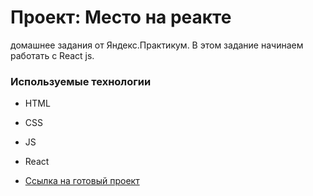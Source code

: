 # Проект: Место на реакте
домашнее задания от Яндекс.Практикум. В этом задание начинаем работать с React js.

### Используемые технологии
* HTML
* CSS
* JS
* React

* [Ссылка на готовый проект](https://osmini.github.io/mesto/)
